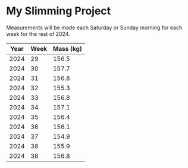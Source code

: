 # My Slimming Project

Measurements will be made each Saturday or Sunday morning for each week for the rest of 2024.

| Year | Week | Mass (kg) |
| -----| ---- | --------- |
| 2024 | 29   | 156.5     |
| 2024 | 30   | 157.7     |
| 2024 | 31   | 156.8     |
| 2024 | 32   | 155.3     |
| 2024 | 33   | 156.8     |
| 2024 | 34   | 157.1     |
| 2024 | 35   | 156.4     |
| 2024 | 36   | 156.1     |
| 2024 | 37   | 154.9     |
| 2024 | 38   | 155.9     |
| 2024 | 38   | 156.8     |

